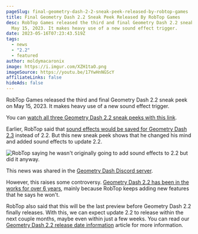 ```yaml
---
pageSlug: final-geometry-dash-2-2-sneak-peek-released-by-robtop-games
title: Final Geometry Dash 2.2 Sneak Peek Released By RobTop Games
desc: RobTop Games released the third and final Geometry Dash 2.2 sneak peek on
  May 15, 2023. It makes heavy use of a new sound effect trigger.
date: 2023-05-16T07:23:43.519Z
tags:
  - news
  - "2.2"
  - featured
author: moldymacaronix
image: https://i.imgur.com/XZH1taO.png
imageSource: https://youtu.be/17YwHnNGScY
affiliateLinks: false
hideAds: false
---
```

RobTop Games released the third and final Geometry Dash 2.2 sneak peek on May 15, 2023. It makes heavy use of a new sound effect trigger.

You can [watch all three Geometry Dash 2.2 sneak peeks with this link](/posts/watch-all-geometry-dash-2-2-sneak-peeks-full-videos/).

Earlier, RobTop said that [sound effects would be saved for Geometry Dash 2.3](/posts/robtop-says-geometry-dash-2-2-platformer-mode-will-start-to-really-shine-in-2-3/) instead of 2.2. But this new sneak peek shows that he changed his mind and added sound effects to update 2.2.

![RobTop saying he wasn't originally going to add sound effects to 2.2 but did it anyway.](https://media.discordapp.net/attachments/392087938239954950/1107934252919685120/image.png?width=789&height=158)

This news was shared in the [Geometry Dash Discord server](/posts/geometry-dash-discord-server-how-to-join-request-levels/).

However, this raises some controversy. [Geometry Dash 2.2 has been in the works for over 6 years](/posts/geometry-dash-2-2-wait-turns-6-years-old/), mainly because RobTop keeps adding new features that he says he won't.

RobTop also said that this will be the last preview before Geometry Dash 2.2 finally releases. With this, we can expect update 2.2 to release within the next couple months, maybe even within just a few weeks. You can read our [Geometry Dash 2.2 release date information](/posts/robtop-confirms-third-and-final-geometry-dash-2-2-release-date/) article for more information.